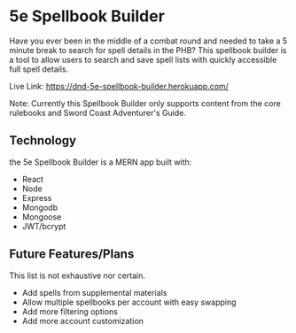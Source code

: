 # 5e Spellbook Builder

Have you ever been in the middle of a combat round and needed to take a 5 minute break to search for spell details in the PHB? This spellbook builder is a tool to allow users to search and save spell lists with quickly accessible full spell details.

Live Link: https://dnd-5e-spellbook-builder.herokuapp.com/

Note: Currently this Spellbook Builder only supports content from the core rulebooks and Sword Coast Adventurer's Guide.

## Technology

the 5e Spellbook Builder is a MERN app built with:

- React
- Node
- Express
- Mongodb
- Mongoose
- JWT/bcrypt

## Future Features/Plans

This list is not exhaustive nor certain.

- Add spells from supplemental materials
- Allow multiple spellbooks per account with easy swapping
- Add more filtering options
- Add more account customization
